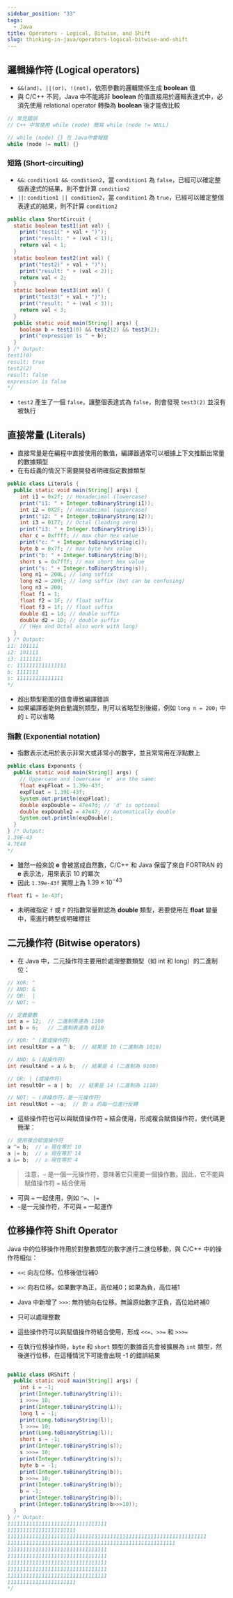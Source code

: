 ```yaml
---
sidebar_position: "33"
tags:
  - Java
title: Operators - Logical, Bitwise, and Shift
slug: thinking-in-java/operators-logical-bitwise-and-shift
---
```

## 邏輯操作符 (Logical operators)

- `&&(and)`、`||(or)`、`!(not)`，依照參數的邏輯關係生成 **boolean** 值
- 與 C/C++ 不同，Java 中不能將非 **boolean** 的值直接用於邏輯表達式中，必須先使用 relational operator 轉換為 **boolean** 後才能做比較

```java
// 常見錯誤
// C++ 中常使用 while (node) 簡寫 while (node != NULL)

// while (node) {} 在 Java中會報錯
while (node != null) {}
```

### 短路 (Short-circuiting)
- `&&`: `condition1 && condition2`，當 `condition1` 為 `false`，已經可以確定整個表達式的結果，則不會計算 `condition2`
- `||`: `condition1 || condition2`，當 `condition1` 為 `true`，已經可以確定整個表達式的結果，則不計算 `condition2`

```java
public class ShortCircuit {
  static boolean test1(int val) {
    print("test1(" + val + ")");
    print("result: " + (val < 1));
    return val < 1;
  }
  static boolean test2(int val) {
    print("test2(" + val + ")");
    print("result: " + (val < 2));
    return val < 2;
  }
  static boolean test3(int val) {
    print("test3(" + val + ")");
    print("result: " + (val < 3));
    return val < 3;
  }
  public static void main(String[] args) {
    boolean b = test1(0) && test2(2) && test3(2);
    print("expression is " + b);
  }
} /* Output:
test1(0)
result: true
test2(2)
result: false
expression is false
*/
```
- `test2` 產生了一個 `false`，讓整個表達式為 `false`，則會發現 `test3(2)` 並沒有被執行

## 直接常量 (Literals)

- 直接常量是在編程中直接使用的數值，編譯器通常可以根據上下文推斷出常量的數據類型
- 在有歧義的情況下需要開發者明確指定數據類型

```java
public class Literals {
  public static void main(String[] args) {
    int i1 = 0x2f; // Hexadecimal (lowercase)
    print("i1: " + Integer.toBinaryString(i1));
    int i2 = 0X2F; // Hexadecimal (uppercase)
    print("i2: " + Integer.toBinaryString(i2));
    int i3 = 0177; // Octal (leading zero)
    print("i3: " + Integer.toBinaryString(i3));
    char c = 0xffff; // max char hex value
    print("c: " + Integer.toBinaryString(c));
    byte b = 0x7f; // max byte hex value
    print("b: " + Integer.toBinaryString(b));
    short s = 0x7fff; // max short hex value
    print("s: " + Integer.toBinaryString(s));
    long n1 = 200L; // long suffix
    long n2 = 200l; // long suffix (but can be confusing)
    long n3 = 200;
    float f1 = 1;
    float f2 = 1F; // float suffix
    float f3 = 1f; // float suffix
    double d1 = 1d; // double suffix
    double d2 = 1D; // double suffix
    // (Hex and Octal also work with long)
  }
} /* Output:
i1: 101111
i2: 101111
i3: 1111111
c: 1111111111111111
b: 1111111
s: 111111111111111
*/
```

- 超出類型範圍的值會導致編譯錯誤
- 如果編譯器能夠自動識別類型，則可以省略型別後綴，例如 `long n = 200;` 中的 `L` 可以省略

### 指數 (Exponential notation)

- 指數表示法用於表示非常大或非常小的數字，並且常常用在浮點數上
```java
public class Exponents {
  public static void main(String[] args) {
    // Uppercase and lowercase 'e' are the same:
    float expFloat = 1.39e-43f;
    expFloat = 1.39E-43f;
    System.out.println(expFloat);
    double expDouble = 47e47d; // 'd' is optional
    double expDouble2 = 47e47; // Automatically double
    System.out.println(expDouble);
  }
} /* Output:
1.39E-43
4.7E48
*/
```

- 雖然一般來說 **e** 會被當成自然數，C/C++ 和 Java 保留了來自 FORTRAN 的 **e** 表示法，用來表示 10 的冪次
- 因此 `1.39e-43f` 實際上為 $1.39 \times 10^{-43}$
```java
float f1 = 1e-43f;
```
- 未明確指定 `f` 或 `F` 的指數常量默認為 **double** 類型，若要使用在 **float** 變量中，需進行轉型或明確標註

## 二元操作符 (Bitwise operators)

- 在 Java 中，二元操作符主要用於處理整數類型（如 int 和 long）的二進制位：
```java
// XOR: ^
// AND: &
// OR:  |
// NOT: ~

// 定義變數
int a = 12;  // 二進制表達為 1100
int b = 6;   // 二進制表達為 0110

// XOR: ^ (異或操作符)
int resultXor = a ^ b;  // 結果是 10 (二進制為 1010)

// AND: & (與操作符)
int resultAnd = a & b;  // 結果是 4 (二進制為 0100)

// OR: | (或操作符)
int resultOr = a | b;  // 結果是 14 (二進制為 1110)

// NOT: ~ (非操作符，是一元操作符)
int resultNot = ~a;  // 對 a 的每一位進行反轉
```

- 這些操作符也可以與賦值操作符 `=` 結合使用，形成複合賦值操作符，使代碼更簡潔：
```java
// 使用複合賦值操作符
a ^= b;  // a 現在等於 10
a |= b;  // a 現在等於 14
a &= b;  // a 現在等於 4
```
> 注意，`~` 是一個一元操作符，意味著它只需要一個操作數。因此，它不能與賦值操作符 `=` 結合使用
- 可與 `=` 一起使用，例如 `^=`、`|=`
- `~`是一元操作符，不可與 `=` 一起運作

## 位移操作符 Shift Operator

Java 中的位移操作符用於對整數類型的數字進行二進位移動，與 C/C++ 中的操作符相似：
- `<<`: 向左位移。位移後低位補0
- `>>`: 向右位移。如果數字為正，高位補0；如果為負，高位補1
- Java 中新增了 `>>>`: 無符號向右位移。無論原始數字正負，高位始終補0

- 只可以處理整數
- 這些操作符可以與賦值操作符結合使用，形成 `<<=`、`>>=` 和 `>>>=`
- 在執行位移操作時，`byte` 和 `short` 類型的數據首先會被擴展為 `int` 類型，然後進行位移，在這種情況下可能會出現 -1 的錯誤結果

```java

public class URShift {
  public static void main(String[] args) {
    int i = -1;
    print(Integer.toBinaryString(i));
    i >>>= 10;
    print(Integer.toBinaryString(i));
    long l = -1;
    print(Long.toBinaryString(l));
    l >>>= 10;
    print(Long.toBinaryString(l));
    short s = -1;
    print(Integer.toBinaryString(s));
    s >>>= 10;
    print(Integer.toBinaryString(s));
    byte b = -1;
    print(Integer.toBinaryString(b));
    b >>>= 10;
    print(Integer.toBinaryString(b));
    b = -1;
    print(Integer.toBinaryString(b));
    print(Integer.toBinaryString(b>>>10));
  }
} /* Output:
11111111111111111111111111111111
1111111111111111111111
1111111111111111111111111111111111111111111111111111111111111111
111111111111111111111111111111111111111111111111111111
11111111111111111111111111111111
11111111111111111111111111111111
11111111111111111111111111111111
11111111111111111111111111111111
11111111111111111111111111111111
1111111111111111111111
*/
```